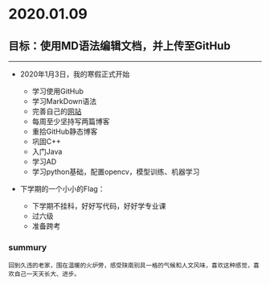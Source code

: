 # 2020.01.09 
## 目标：使用MD语法编辑文档，并上传至GitHub

---
+ 2020年1月3日，我的寒假正式开始
    + 学习使用GitHub
    + 学习MarkDown语法
    + 完善自己的[网站](http://www.wjsite.cn)
    + 每周至少坚持写两篇博客
    + 重拾GitHub静态博客
    + 巩固C++
    + 入门Java
    + 学习AD
    + 学习python基础，配置opencv，模型训练、机器学习
    
+ 下学期的一个小小的Flag：
    + 下学期不挂科，好好写代码，好好学专业课
    + 过六级
    + 准备跨考

### summury
    
    回到久违的老家，围在温暖的火炉旁，感受陕南别具一格的气候和人文风味，喜欢这种感觉，喜欢自己一天天长大、进步。